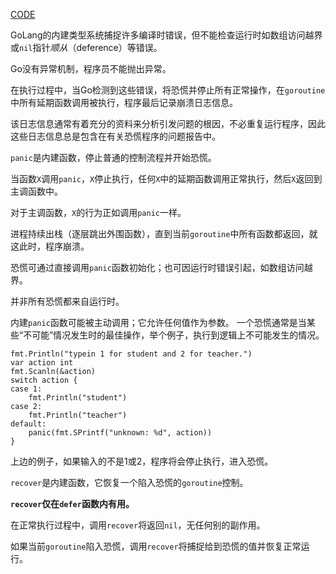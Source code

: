 [CODE](../src/syntax/panic-and-recover.go)

GoLang的内建类型系统捕捉许多编译时错误，但不能检查运行时如数组访问越界或`nil`指针*顺从*（deference）等错误。

Go没有异常机制，程序员不能抛出异常。

在执行过程中，当Go检测到这些错误，将恐慌并停止所有正常操作，在`goroutine`中所有延期函数调用被执行，程序最后记录崩溃日志信息。

该日志信息通常有着充分的资料来分析引发问题的根因，不必重复运行程序，因此这些日志信息总是包含在有关恐慌程序的问题报告中。

`panic`是内建函数，停止普通的控制流程并开始恐慌。

当函数`X`调用`panic`，`X`停止执行，任何`X`中的延期函数调用正常执行，然后`X`返回到主调函数中。

对于主调函数，`X`的行为正如调用`panic`一样。

进程持续出栈（逐层跳出外围函数），直到当前`goroutine`中所有函数都返回，就这此时，程序崩溃。

恐慌可通过直接调用`panic`函数初始化；也可因运行时错误引起，如数组访问越界。

并非所有恐慌都来自运行时。

内建`panic`函数可能被主动调用；它允许任何值作为参数。
一个恐慌通常是当某些“不可能”情况发生时的最佳操作，举个例子，执行到逻辑上不可能发生的情况。

```
fmt.Println("typein 1 for student and 2 for teacher.")
var action int
fmt.Scanln(&action)
switch action {
case 1:
    fmt.Println("student")
case 2:
    fmt.Println("teacher")
default:
    panic(fmt.SPrintf("unknown: %d", action))
}
```

上边的例子，如果输入的不是1或2，程序将会停止执行，进入恐慌。

`recover`是内建函数，它恢复一个陷入恐慌的`goroutine`控制。

**`recover`仅在`defer`函数内有用。**

在正常执行过程中，调用`recover`将返回`nil`，无任何别的副作用。

如果当前`goroutine`陷入恐慌，调用`recover`将捕捉给到恐慌的值并恢复正常运行。